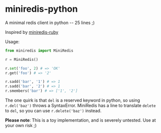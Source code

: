 # miniredis-python

A minimal redis client in python -- 25 lines ;)

Inspired by [miniredis-ruby](https://github.com/stulentsev/miniredis-ruby)

Usage:

```python
from miniredis import MiniRedis

r = MiniRedis()

r.set('foo', 2) # => 'OK'
r.get('foo') # => '2'

r.sadd('bar', '1') # => 1
r.sadd('bar', '2') # => 1
r.smembers('bar') # => ['1', '2']
```

The one quirk is that `del` is a reserved keyword in python, so using
`r.del('baz')` throws a SyntaxError.  MiniRedis has a line to translate
`delete` to `del`, so you can use `r.delete('baz')` instead.

**Please note**: This is a toy implementation, and is severely untested.
Use at your own risk ;)
